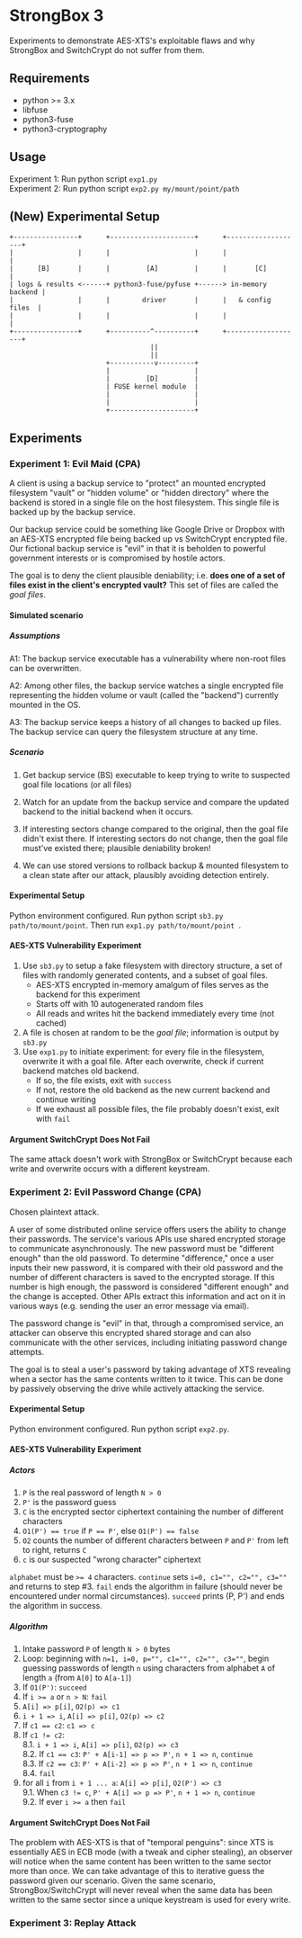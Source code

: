 # StrongBox 3

Experiments to demonstrate AES-XTS's exploitable flaws and why StrongBox and
SwitchCrypt do not suffer from them.

## Requirements
- python >= 3.x
- libfuse
- python3-fuse
- python3-cryptography

## Usage

Experiment 1: Run python script `exp1.py`  
Experiment 2: Run python script `exp2.py my/mount/point/path`

## (New) Experimental Setup
```
+----------------+      +---------------------+      +-------------------+
|                |      |                     |      |                   |
|      [B]       |      |         [A]         |      |       [C]         |
| logs & results <------+ python3-fuse/pyfuse +------> in-memory backend |
|                |      |        driver       |      |   & config files  |
|                |      |                     |      |                   |
+----------------+      +----------^----------+      +-------------------+
                                   ||
                                   ||
                        +-----------v---------+
                        |                     |
                        |         [D]         |
                        | FUSE kernel module  |
                        |                     |
                        |                     |
                        +---------------------+
```

## Experiments

### Experiment 1: Evil Maid (CPA)

A client is using a backup service to "protect" an mounted encrypted filesystem
"vault" or "hidden volume" or "hidden directory" where the backend is stored in
a single file on the host filesystem. This single file is backed up by the
backup service.

Our backup service could be something like Google Drive or Dropbox with an
AES-XTS encrypted file being backed up vs SwitchCrypt encrypted file. Our
fictional backup service is "evil" in that it is beholden to powerful government
interests or is compromised by hostile actors.

The goal is to deny the client plausible deniability; i.e. **does one of a set
of files exist in the client's encrypted vault?** This set of files are called
the *goal files*.

#### Simulated scenario

##### Assumptions

A1: The backup service executable has a vulnerability where non-root files can
be overwritten.

A2: Among other files, the backup service watches a single encrypted file
representing the hidden volume or vault (called the "backend") currently mounted
in the OS.

A3: The backup service keeps a history of all changes to backed up files. The
backup service can query the filesystem structure at any time.

##### Scenario

1. Get backup service (BS) executable to keep trying to write to suspected goal
   file locations (or all files)

2. Watch for an update from the backup service and compare the updated backend
   to the initial backend when it occurs.

3. If interesting sectors change compared to the original, then the goal file
   didn't exist there. If interesting sectors do not change, then the goal file
   must've existed there; plausible deniability broken!

4. We can use stored versions to rollback backup & mounted filesystem to a clean
   state after our attack, plausibly avoiding detection entirely.

#### Experimental Setup
Python environment configured. Run python script `sb3.py path/to/mount/point`.
Then run `exp1.py path/to/mount/point `.

#### AES-XTS Vulnerability Experiment

1. Use `sb3.py` to setup a fake filesystem with directory structure, a set of
   files with randomly generated contents, and a subset of goal files.
   - AES-XTS encrypted in-memory amalgum of files serves as the backend for this
     experiment
   - Starts off with 10 autogenerated random files
   - All reads and writes hit the backend immediately every time (not cached)
2. A file is chosen at random to be the *goal file*; information is output by
   `sb3.py`
3. Use `exp1.py` to initiate experiment: for every file in the filesystem,
   overwrite it with a goal file. After each overwrite, check if current backend
   matches old backend.
   - If so, the file exists, exit with `success`
   - If not, restore the old backend as the new current backend and continue
     writing
   - If we exhaust all possible files, the file probably doesn't exist, exit
     with `fail`

#### Argument SwitchCrypt Does Not Fail

The same attack doesn't work with StrongBox or SwitchCrypt because each write
and overwrite occurs with a different keystream.

### Experiment 2: Evil Password Change (CPA)

Chosen plaintext attack.

A user of some distributed online service offers users the ability to change
their passwords. The service's various APIs use shared encrypted storage to
communicate asynchronously. The new password must be "different enough" than the
old password. To determine "difference," once a user inputs their new password,
it is compared with their old password and the number of different characters is
saved to the encrypted storage. If this number is high enough, the password is
considered "different enough" and the change is accepted. Other APIs extract
this information and act on it in various ways (e.g. sending the user an error
message via email).

The password change is "evil" in that, through a compromised service, an
attacker can observe this encrypted shared storage and can also communicate with
the other services, including initiating password change attempts.

The goal is to steal a user's password by taking advantage of XTS revealing when
a sector has the same contents written to it twice. This can be done by
passively observing the drive while actively attacking the service.

#### Experimental Setup
Python environment configured. Run python script `exp2.py`.

#### AES-XTS Vulnerability Experiment

##### Actors
1. `P` is the real password of length `N > 0`
2. `P'` is the password guess
3. `C` is the encrypted sector ciphertext containing the number of different
   characters
4. `O1(P') == true` if `P == P'`, else `O1(P') == false`
5. `O2` counts the number of different characters between `P` and `P'` from left
   to right, returns `C`
6. `c` is our suspected "wrong character" ciphertext

`alphabet` must be `>= 4` characters. `continue` sets `i=0, c1="", c2="",
c3=""` and returns to step #3. `fail` ends the algorithm in failure (should
never be encountered under normal circumstances). `succeed` prints (P, P') and
ends the algorithm in success.

##### Algorithm
1. Intake password `P` of length `N > 0` bytes
2. Loop: beginning with `n=1, i=0, p="", c1="", c2="", c3=""`, begin guessing
    passwords of length `n` using characters from alphabet `A` of length `a`
    (from `A[0]` to `A[a-1]`)
3. If `O1(P')`: `succeed`
4. If `i >= a` or `n > N`: `fail`
5. `A[i] => p[i]`, `O2(p) => c1`
6. `i + 1 => i`, `A[i] => p[i]`, `O2(p) => c2`
7. If `c1 == c2`: `c1 => c`
8. If `c1 != c2`:  
   8.1. `i + 1 => i`, `A[i] => p[i]`, `O2(p) => c3`  
   8.2. If `c1 == c3`: `P' + A[i-1] => p => P'`, `n + 1 => n`, `continue`  
   8.3. If `c2 == c3`: `P' + A[i-2] => p => P'`, `n + 1 => n`, `continue`  
   8.4. `fail`
9. for all `i` from `i + 1 ... a`: `A[i] => p[i]`, `O2(P') => c3`  
   9.1. When `c3 != c`, `P' + A[i] => p => P'`, `n + 1 => n`, `continue`  
   9.2. If ever `i >= a` then `fail`

#### Argument SwitchCrypt Does Not Fail

The problem with AES-XTS is that of "temporal penguins": since XTS is
essentially AES in ECB mode (with a tweak and cipher stealing), an observer will
notice when the same content has been written to the same sector more than once.
We can take advantage of this to iterative guess the password given our
scenario. Given the same scenario, StrongBox/SwitchCrypt will never reveal when
the same data has been written to the same sector since a unique keystream is
used for every write.

### Experiment 3: Replay Attack

